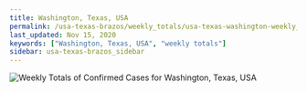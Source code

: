 ```yaml
---
title: Washington, Texas, USA
permalink: /usa-texas-brazos/weekly_totals/usa-texas-washington-weekly_totals.html
last_updated: Nov 15, 2020
keywords: ["Washington, Texas, USA", "weekly totals"]
sidebar: usa-texas-brazos_sidebar
---
```


![Weekly Totals of Confirmed Cases for Washington, Texas, USA](/covid_tracker/images/graphs/usa-texas-washington-weekly_totals_graph.png)
